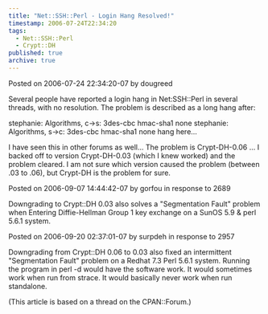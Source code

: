 ```yaml
---
title: "Net::SSH::Perl - Login Hang Resolved!"
timestamp: 2006-07-24T22:34:20
tags:
  - Net::SSH::Perl
  - Crypt::DH
published: true
archive: true
---
```




Posted on 2006-07-24 22:34:20-07 by dougreed


Several people have reported a login hang in Net:SSH::Perl in several threads, with no resolution.
The problem is described as a long hang after:

stephanie: Algorithms, c->s: 3des-cbc hmac-sha1 none stephanie: Algorithms, s->c: 3des-cbc hmac-sha1 none
hang here...

I have seen this in other forums as well...
The problem is Crypt-DH-0.06 ...
I backed off to version Crypt-DH-0.03 (which I knew worked) and the problem cleared.
I am not sure which version caused the problem (between .03 to .06),
but Crypt-DH is the problem for sure.

Posted on 2006-09-07 14:44:42-07 by gorfou in response to 2689

Downgrading to Crypt::DH 0.03 also solves a "Segmentation Fault" problem
when Entering Diffie-Hellman Group 1 key exchange on a SunOS 5.9 & perl 5.6.1 system.

Posted on 2006-09-20 02:37:01-07 by surpdeh in response to 2957

Downgrading from Crypt::DH 0.06 to 0.03 also fixed an intermittent "Segmentation Fault"
problem on a Redhat 7.3 Perl 5.6.1 system. Running the program in
perl -d would have the software work. It would sometimes work when run from strace.
It would basically never work when run standalone.


(This article is based on a thread on the CPAN::Forum.)
<!-- from http://cpanforum.com/threads/3706 -->


